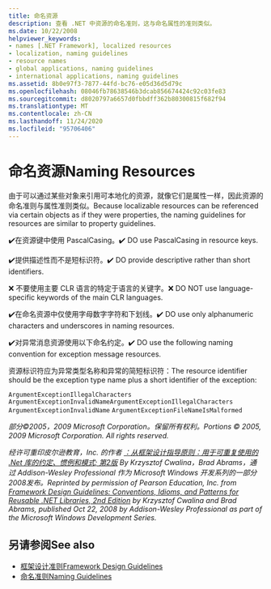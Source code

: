 ```yaml
---
title: 命名资源
description: 查看 .NET 中资源的命名准则，这与命名属性的准则类似。
ms.date: 10/22/2008
helpviewer_keywords:
- names [.NET Framework], localized resources
- localization, naming guidelines
- resource names
- global applications, naming guidelines
- international applications, naming guidelines
ms.assetid: 8b0e97f3-7877-44fd-bc76-e05d36d5d79c
ms.openlocfilehash: 08046fb78638546b3dcab856674424c92c03fe83
ms.sourcegitcommit: d8020797a6657d0fbbdff362b80300815f682f94
ms.translationtype: MT
ms.contentlocale: zh-CN
ms.lasthandoff: 11/24/2020
ms.locfileid: "95706406"
---
```

# <a name="naming-resources"></a><span data-ttu-id="61924-103">命名资源</span><span class="sxs-lookup"><span data-stu-id="61924-103">Naming Resources</span></span>

<span data-ttu-id="61924-104">由于可以通过某些对象来引用可本地化的资源，就像它们是属性一样，因此资源的命名准则与属性准则类似。</span><span class="sxs-lookup"><span data-stu-id="61924-104">Because localizable resources can be referenced via certain objects as if they were properties, the naming guidelines for resources are similar to property guidelines.</span></span>

 <span data-ttu-id="61924-105">✔️在资源键中使用 PascalCasing。</span><span class="sxs-lookup"><span data-stu-id="61924-105">✔️ DO use PascalCasing in resource keys.</span></span>

 <span data-ttu-id="61924-106">✔️提供描述性而不是短标识符。</span><span class="sxs-lookup"><span data-stu-id="61924-106">✔️ DO provide descriptive rather than short identifiers.</span></span>

 <span data-ttu-id="61924-107">❌ 不要使用主要 CLR 语言的特定于语言的关键字。</span><span class="sxs-lookup"><span data-stu-id="61924-107">❌ DO NOT use language-specific keywords of the main CLR languages.</span></span>

 <span data-ttu-id="61924-108">✔️在命名资源中仅使用字母数字字符和下划线。</span><span class="sxs-lookup"><span data-stu-id="61924-108">✔️ DO use only alphanumeric characters and underscores in naming resources.</span></span>

 <span data-ttu-id="61924-109">✔️对异常消息资源使用以下命名约定。</span><span class="sxs-lookup"><span data-stu-id="61924-109">✔️ DO use the following naming convention for exception message resources.</span></span>

 <span data-ttu-id="61924-110">资源标识符应为异常类型名称和异常的简短标识符：</span><span class="sxs-lookup"><span data-stu-id="61924-110">The resource identifier should be the exception type name plus a short identifier of the exception:</span></span>

 <span data-ttu-id="61924-111">`ArgumentExceptionIllegalCharacters` `ArgumentExceptionInvalidName`</span><span class="sxs-lookup"><span data-stu-id="61924-111">`ArgumentExceptionIllegalCharacters` `ArgumentExceptionInvalidName`</span></span>
 `ArgumentExceptionFileNameIsMalformed`

 <span data-ttu-id="61924-112">*部分©2005，2009 Microsoft Corporation。保留所有权利。*</span><span class="sxs-lookup"><span data-stu-id="61924-112">*Portions © 2005, 2009 Microsoft Corporation. All rights reserved.*</span></span>

 <span data-ttu-id="61924-113">*经许可重印皮尔逊教育，Inc. 的作者 [：从框架设计指导原则：用于可重复使用的 .Net 库的约定、惯例和模式; 第2版](https://www.informit.com/store/framework-design-guidelines-conventions-idioms-and-9780321545619) By Krzysztof Cwalina，Brad Abrams，通过 Addison-Wesley Professional 作为 Microsoft Windows 开发系列的一部分2008发布。*</span><span class="sxs-lookup"><span data-stu-id="61924-113">*Reprinted by permission of Pearson Education, Inc. from [Framework Design Guidelines: Conventions, Idioms, and Patterns for Reusable .NET Libraries, 2nd Edition](https://www.informit.com/store/framework-design-guidelines-conventions-idioms-and-9780321545619) by Krzysztof Cwalina and Brad Abrams, published Oct 22, 2008 by Addison-Wesley Professional as part of the Microsoft Windows Development Series.*</span></span>

## <a name="see-also"></a><span data-ttu-id="61924-114">另请参阅</span><span class="sxs-lookup"><span data-stu-id="61924-114">See also</span></span>

- [<span data-ttu-id="61924-115">框架设计准则</span><span class="sxs-lookup"><span data-stu-id="61924-115">Framework Design Guidelines</span></span>](index.md)
- [<span data-ttu-id="61924-116">命名准则</span><span class="sxs-lookup"><span data-stu-id="61924-116">Naming Guidelines</span></span>](naming-guidelines.md)
